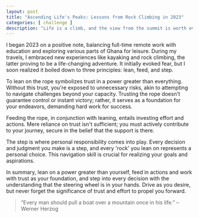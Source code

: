 ```yaml
---
layout: post
title: "Ascending Life's Peaks: Lessons from Rock Climbing in 2023"
categories: [ challenge ]
description: "Life is a climb, and the view from the summit is worth every lean, every feed, and every step taken with trust and determination."
---
```



I began 2023 on a positive note, balancing full-time remote work with education and exploring various parts of Ghana for leisure. During my travels, I embraced new experiences like kayaking and rock climbing, the latter proving to be a life-changing adventure. It initially evoked fear, but I soon realized it boiled down to three principles: lean, feed, and step.

To lean on the rope symbolizes trust in a power greater than everything. Without this trust, you're exposed to unnecessary risks, akin to attempting to navigate challenges beyond your capacity. Trusting the rope doesn't guarantee control or instant victory; rather, it serves as a foundation for your endeavors, demanding hard work for success.

Feeding the rope, in conjunction with leaning, entails investing effort and actions. Mere reliance on trust isn't sufficient; you must actively contribute to your journey, secure in the belief that the support is there.

The step is where personal responsibility comes into play. Every decision and judgment you make is a step, and every 'rock' you lean on represents a personal choice. This navigation skill is crucial for realizing your goals and aspirations.

In summary, lean on a power greater than yourself, feed in actions and work with trust as your foundation, and step into every decision with the understanding that the steering wheel is in your hands. Drive as you desire, but never forget the significance of trust and effort to propel you forward.

> “Every man should pull a boat over a mountain once in his life.”
> – Werner Herzog

